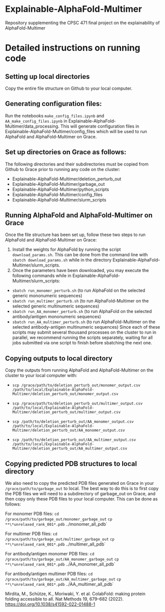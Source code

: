 # Explainable-AlphaFold-Multimer
Repository supplementing the CPSC 471 final project on the explainability of AlphaFold-Multimer

# Detailed instructions on running code

## Setting up local directories
Copy the entire file structure on Github to your local computer.

## Generating configuration files:
Run the notebooks `make_config_files.ipynb` and `AA_make_config_files.ipynb` in Explainable-AlphaFold-Multimer/data_processing. This will generate configuration files in Explainable-AlphaFold-Multimer/config_files which will be used to run AlphaFold and AlphaFold-Multimer on Grace.

## Set up directories on Grace as follows:
The following directories and their subdirectories must be copied from Github to Grace prior to running any code on the cluster:
- Explainable-AlphaFold-Multimer/deletion_perturb_out
- Explainable-AlphaFold-Multimer/garbage_out
- Explainable-AlphaFold-Multimer/python_scripts
- Explainable-AlphaFold-Multimer/config_files
- Explainable-AlphaFold-Multimer/slurm_scripts

## Running AlphaFold and AlphaFold-Multimer on Grace
Once the file structure has been set up, follow these two steps to run AlphaFold and AlphaFold-Multimer on Grace:
1. Install the weights for AlphaFold by running the script `download_params.sh`. This can be done from the command line with `sbatch download_params.sh` while in the directory Explainable-AlphaFold-Multimer/slurm_scripts.
2. Once the parameters have been downloaded, you may execute the following commands while in Explainable-AlphaFold-Multimer/slurm_scripts:
- `sbatch run_monomer_perturb.sh` (to run AlphaFold on the selected generic mononumeric sequences)
- `sbatch run_multimer_perturb.sh` (to run AlphaFold-Multimer on the selected generic multinumeric sequences)
- `sbatch run_AA_monomer_perturb.sh` (to run AlphaFold on the selected antibody/antigen mononumeric sequences)
- `sbatch run_AA_multimer_perturb.sh` (to run AlphaFold-Multimer on the selected antibody-antigen multinumeric sequences)
Since each of these scripts may submit several thousand processes on the cluster to run in parallel, we recommend running the scripts separately, waiting for all jobs submitted via one script to finish before sbatching the next one.

## Copying outputs to local directory
Copy the outputs from running AlphaFold and AlphaFold-Multimer on the cluster to your local computer with:

- `scp /grace/path/to/deletion_perturb_out/monomer_output.csv /path/to/local/Explainable-AlphaFold-Multimer/deletion_perturb_out/monomer_output.csv`

- `scp /grace/path/to/deletion_perturb_out/multimer_output.csv /path/to/local/Explainable-AlphaFold-Multimer/deletion_perturb_out/multimer_output.csv`

- `scp /path/to/deletion_perturb_out/AA_monomer_output.csv /path/to/local/Explainable-AlphaFold-Multimer/deletion_perturb_out/AA_monomer_output.csv`

- `scp /path/to/deletion_perturb_out/AA_multimer_output.csv /path/to/local/Explainable-AlphaFold-Multimer/deletion_perturb_out/AA_multimer_output.csv`

## Copying predicted PDB structures to local directory
We also need to copy the predicted PDB files generated on Grace in your `/grace/path/to/garbage_out` to local. The best way to do this is to first copy the PDB files we will need to a subdirectory of garbage_out on Grace, and then copy only these PDB files to your local computer. This can be done as follows:

For monomer PDB files:
`cd /grace/path/to/garbage_out/monomer_garbage_out`
`cp **\*unrelaxed_rank_001*.pdb` ../monomer_all_pdb`

For multimer PDB files:
`cd /grace/path/to/garbage_out/multimer_garbage_out`
`cp **\*unrelaxed_rank_001*.pdb` ../multimer_all_pdb`

For antibody/antigen monomer PDB files:
`cd /grace/path/to/garbage_out/AA_monomer_garbage_out`
`cp **\*unrelaxed_rank_001*.pdb` ../AA_monomer_all_pdb`

For antibody/antigen multimer PDB files:
`cd /grace/path/to/garbage_out/AA_multimer_garbage_out`
`cp **\*unrelaxed_rank_001*.pdb` ../AA_multimer_all_pdb`


Mirdita, M., Schütze, K., Moriwaki, Y. et al. ColabFold: making protein folding accessible to all. Nat Methods 19, 679–682 (2022). https://doi.org/10.1038/s41592-022-01488-1
